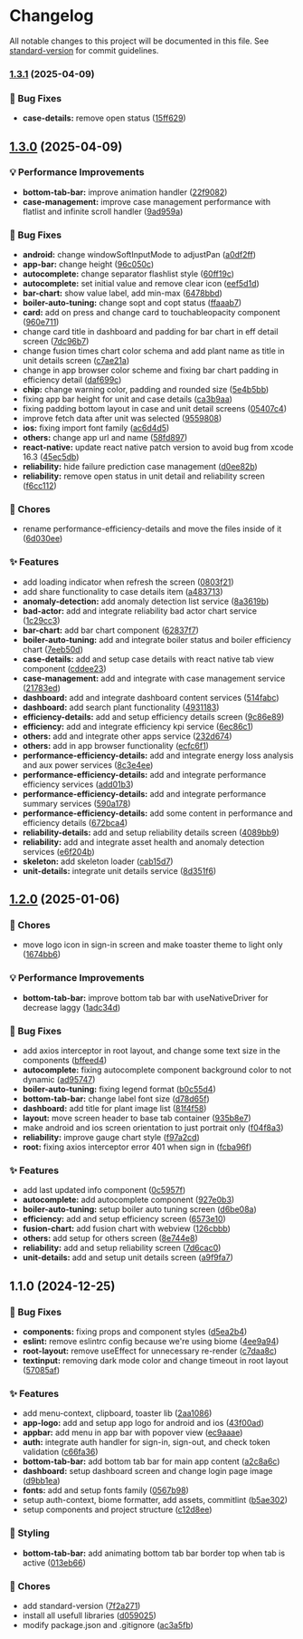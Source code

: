 # Changelog

All notable changes to this project will be documented in this file. See [standard-version](https://github.com/conventional-changelog/standard-version) for commit guidelines.

### [1.3.1](https://github.com/badawi1713/soket-mobile/compare/v1.3.0...v1.3.1) (2025-04-09)


### 🐛 Bug Fixes

* **case-details:** remove open status ([15ff629](https://github.com/badawi1713/soket-mobile/commit/15ff629c4a863d320a18e23a8b3b7911afac59fd))

## [1.3.0](https://github.com/badawi1713/soket-mobile/compare/v1.2.0...v1.3.0) (2025-04-09)


### 💡 Performance Improvements

* **bottom-tab-bar:** improve animation handler ([22f9082](https://github.com/badawi1713/soket-mobile/commit/22f90828b0df430d79bad136acb67b2f59bfc355))
* **case-management:** improve case management performance with flatlist and infinite scroll handler ([9ad959a](https://github.com/badawi1713/soket-mobile/commit/9ad959a33dc4c077ea7168ebfe2f31a59b66ad7d))


### 🐛 Bug Fixes

* **android:** change windowSoftInputMode to adjustPan ([a0df2ff](https://github.com/badawi1713/soket-mobile/commit/a0df2ff34ecd300695cffe2623a10a2bedaae6a3))
* **app-bar:** change height ([96c050c](https://github.com/badawi1713/soket-mobile/commit/96c050ca7b12e56277a1155b800c0446750ecbc7))
* **autocomplete:** change separator flashlist style ([60ff19c](https://github.com/badawi1713/soket-mobile/commit/60ff19cfe0132637d90b38c9fa2f7af939bc5fa1))
* **autocomplete:** set initial value and remove clear icon ([eef5d1d](https://github.com/badawi1713/soket-mobile/commit/eef5d1d23ef9ebf8bfc0f44b031b17c4889feb79))
* **bar-chart:** show value label, add min-max ([6478bbd](https://github.com/badawi1713/soket-mobile/commit/6478bbd3ff2df5659d7df840256533b584882b0c))
* **boiler-auto-tuning:** change sopt and copt status ([ffaaab7](https://github.com/badawi1713/soket-mobile/commit/ffaaab7110c75ced874b379fd3d28842c2814824))
* **card:** add on press and change card to touchableopacity component ([960e711](https://github.com/badawi1713/soket-mobile/commit/960e71122337cbf1a2d80daefb204b975359f027))
* change card title in dashboard and padding for bar chart in eff detail screen ([7dc96b7](https://github.com/badawi1713/soket-mobile/commit/7dc96b70b561ebfaf9c23d8297e3b0557df5edee))
* change fusion times chart color schema and add plant name as title in unit details screen ([c7ae21a](https://github.com/badawi1713/soket-mobile/commit/c7ae21a908648dd0d800c5d366e257fdbad89144))
* change in app browser color scheme and fixing bar chart padding in efficiency detail ([daf699c](https://github.com/badawi1713/soket-mobile/commit/daf699c2a6366240a70d0fbdae5cafc1d04140a7))
* **chip:** change warning color, padding and rounded size ([5e4b5bb](https://github.com/badawi1713/soket-mobile/commit/5e4b5bb7395219601776f90fa4f684f2e3668a36))
* fixing app bar height for unit and case details ([ca3b9aa](https://github.com/badawi1713/soket-mobile/commit/ca3b9aaab99f4d9c23798e55abffe67a7ec41c28))
* fixing padding bottom layout in case and unit detail screens ([05407c4](https://github.com/badawi1713/soket-mobile/commit/05407c417cc04db4ef76b211e355f928dda1779f))
* improve fetch data after unit was selected ([9559808](https://github.com/badawi1713/soket-mobile/commit/9559808b166cd32903a48f36a07ce8d21f085ad8))
* **ios:** fixing import font family ([ac6d4d5](https://github.com/badawi1713/soket-mobile/commit/ac6d4d59e1a7646d9f673c2c971b1ee6fe47374f))
* **others:** change app url and name ([58fd897](https://github.com/badawi1713/soket-mobile/commit/58fd89772af841c4bc5ff904ffaa41e593931ca0))
* **react-native:** update react native patch version to avoid bug from xcode 16.3 ([45ec5db](https://github.com/badawi1713/soket-mobile/commit/45ec5db91a252ef708e53fdc7f2f96aacef6c865))
* **reliability:** hide failure prediction case management ([d0ee82b](https://github.com/badawi1713/soket-mobile/commit/d0ee82bf1ac4b949dfe853138331356ab21c60d9))
* **reliability:** remove open status in unit detail and reliability screen ([f6cc112](https://github.com/badawi1713/soket-mobile/commit/f6cc1123b8ff77369fdb1fbc3cd1069282521690))


### 🚚 Chores

* rename performance-efficiency-details and move the files inside of it ([6d030ee](https://github.com/badawi1713/soket-mobile/commit/6d030eedf9a7b553e7fb9be93866ffa4d21ba9d0))


### ✨ Features

* add loading indicator when refresh the screen ([0803f21](https://github.com/badawi1713/soket-mobile/commit/0803f21e837e2714fb19e718b51a62533dba46b7))
* add share functionality to case details item ([a483713](https://github.com/badawi1713/soket-mobile/commit/a483713043c3eae07e08ce487bd665c52dda400d))
* **anomaly-detection:** add anomaly detection list service ([8a3619b](https://github.com/badawi1713/soket-mobile/commit/8a3619b8422df88fafccab146b2369ccef711217))
* **bad-actor:** add and integrate reliability bad actor chart service ([1c29cc3](https://github.com/badawi1713/soket-mobile/commit/1c29cc32b119bf630ce613ad4513f712d378c432))
* **bar-chart:** add bar chart component ([62837f7](https://github.com/badawi1713/soket-mobile/commit/62837f7c158c6cf28b6c8cdd578aad5dfd92306a))
* **boiler-auto-tuning:** add and integrate boiler status and boiler efficiency chart ([7eeb50d](https://github.com/badawi1713/soket-mobile/commit/7eeb50dcb2fb954d8167647b3825af0c38f6064f))
* **case-details:** add and setup case details with react native tab view component ([cddee23](https://github.com/badawi1713/soket-mobile/commit/cddee23bb3f6b9976f362745558c2ac610490903))
* **case-management:** add and integrate with case management service ([21783ed](https://github.com/badawi1713/soket-mobile/commit/21783ed2bfc3faf61976c86e1032277f8d36a1c6))
* **dashboard:** add and integrate dashboard content services ([514fabc](https://github.com/badawi1713/soket-mobile/commit/514fabc77b71e519fd306a21bd0ffde60f98141a))
* **dashboard:** add search plant functionality ([4931183](https://github.com/badawi1713/soket-mobile/commit/4931183064618017c24037d2df6498461fa4a20f))
* **efficiency-details:** add and setup efficiency details screen ([9c86e89](https://github.com/badawi1713/soket-mobile/commit/9c86e895ee28fd82e68371316b672cebfc136057))
* **efficiency:** add and integrate efficiency kpi service ([6ec86c1](https://github.com/badawi1713/soket-mobile/commit/6ec86c19b52181b05fcd385027b86e300300d6d8))
* **others:** add and integrate other apps service ([232d674](https://github.com/badawi1713/soket-mobile/commit/232d674df79c9fb162bd83d5893791ea58e1f417))
* **others:** add in app browser functionality ([ecfc6f1](https://github.com/badawi1713/soket-mobile/commit/ecfc6f125ee9d87a866ef9116eee872a8deab6e2))
* **performance-efficiency-details:** add and integrate energy loss analysis and aux power services ([8c3e4ee](https://github.com/badawi1713/soket-mobile/commit/8c3e4eece5691efc45ceb2942910327ddbdee745))
* **performance-efficiency-details:** add and integrate performance efficiency services ([add01b3](https://github.com/badawi1713/soket-mobile/commit/add01b3c1f670883933f422b57f2cfb255d35ae9))
* **performance-efficiency-details:** add and integrate performance summary services ([590a178](https://github.com/badawi1713/soket-mobile/commit/590a178359827bd6187acef4ae0014b95c812eb6))
* **performance-efficiency-details:** add some content in performance and efficiency details ([672bca4](https://github.com/badawi1713/soket-mobile/commit/672bca4f598d63f058485294de76a510a5f94ed9))
* **reliability-details:** add and setup reliability details screen ([4089bb9](https://github.com/badawi1713/soket-mobile/commit/4089bb9af62f7f5457d7cc7330fd7acde7eb602d))
* **reliability:** add and integrate asset health and anomaly detection services ([e6f204b](https://github.com/badawi1713/soket-mobile/commit/e6f204b214eb3f50f423ed79746e7ba6fcba0e5c))
* **skeleton:** add skeleton loader ([cab15d7](https://github.com/badawi1713/soket-mobile/commit/cab15d770a4489c59dd33757eb25032d7eeb4738))
* **unit-details:** integrate unit details service ([8d351f6](https://github.com/badawi1713/soket-mobile/commit/8d351f6e22233e54d047cfeceee0fa4a17e00447))

## [1.2.0](https://github.com/badawi1713/soket-mobile/compare/v1.1.0...v1.2.0) (2025-01-06)


### 🚚 Chores

* move logo icon in sign-in screen and make toaster theme to light only ([1674bb6](https://github.com/badawi1713/soket-mobile/commit/1674bb652ff97245eddf6ccc0de8c8fff6bfd7f9))


### 💡 Performance Improvements

* **bottom-tab-bar:** improve bottom tab bar with useNativeDriver for decrease laggy ([1adc34d](https://github.com/badawi1713/soket-mobile/commit/1adc34daa051072765ffddaef5b333c3b824e997))


### 🐛 Bug Fixes

* add axios interceptor in root layout, and change some text size in the components ([bffeed4](https://github.com/badawi1713/soket-mobile/commit/bffeed4a6d23d405005b50f3c7ac41e11a6ef75f))
* **autocomplete:** fixing autocomplete component background color to not dynamic ([ad95747](https://github.com/badawi1713/soket-mobile/commit/ad957473854017f10a7cb395da7950a3aa8c157f))
* **boiler-auto-tuning:** fixing legend format ([b0c55d4](https://github.com/badawi1713/soket-mobile/commit/b0c55d4d624f7e4c0689f8431cd7e805c44d6047))
* **bottom-tab-bar:** change label font size ([d78d65f](https://github.com/badawi1713/soket-mobile/commit/d78d65f75f49d35780bc94feaf248a6406d8c1c1))
* **dashboard:** add title for plant image list ([81f4f58](https://github.com/badawi1713/soket-mobile/commit/81f4f58c4504a509aafb52c4c5970e7e83d93152))
* **layout:** move screen header to base tab container ([935b8e7](https://github.com/badawi1713/soket-mobile/commit/935b8e70cfb11bd7cb8260de639b0b6be813d8e6))
* make android and ios screen orientation to just portrait only ([f04f8a3](https://github.com/badawi1713/soket-mobile/commit/f04f8a36ac1448eb298276678598f5c67232a0c5))
* **reliability:** improve gauge chart style ([f97a2cd](https://github.com/badawi1713/soket-mobile/commit/f97a2cdc0854b3d954cc383d584319e2846180b3))
* **root:** fixing axios interceptor error 401 when sign in ([fcba96f](https://github.com/badawi1713/soket-mobile/commit/fcba96f5d0d29f536a25b02f21e99b6f039ff37b))


### ✨ Features

* add last updated info component ([0c5957f](https://github.com/badawi1713/soket-mobile/commit/0c5957f055ba71effc5817954e97100cf4d69314))
* **autocomplete:** add autocomplete component ([927e0b3](https://github.com/badawi1713/soket-mobile/commit/927e0b33cf8058548bfcb16814600ed30b783ed1))
* **boiler-auto-tuning:** setup boiler auto tuning screen ([d6be08a](https://github.com/badawi1713/soket-mobile/commit/d6be08a87342bf7df87a278eedd8fc41f824eb38))
* **efficiency:** add and setup efficiency screen ([6573e10](https://github.com/badawi1713/soket-mobile/commit/6573e105fddf13ae5a7c8958fa3d1b266ac17cca))
* **fusion-chart:** add fusion chart with webview ([126cbbb](https://github.com/badawi1713/soket-mobile/commit/126cbbbea6190a5d9e99de056cf3d475b6af18fa))
* **others:** add setup for others screen ([8e744e8](https://github.com/badawi1713/soket-mobile/commit/8e744e87c79baaec94bcb04996e80ef01c909efa))
* **reliability:** add and setup reliability screen ([7d6cac0](https://github.com/badawi1713/soket-mobile/commit/7d6cac0cbb2f0ff2dc8a1d25e580ea12001c5b5f))
* **unit-details:** add and setup unit details screen ([a9f9fa7](https://github.com/badawi1713/soket-mobile/commit/a9f9fa7ae604ed46880fe2d3ec67a30f5d1ddaeb))

## 1.1.0 (2024-12-25)


### 🐛 Bug Fixes

* **components:** fixing props and component styles ([d5ea2b4](https://github.com/badawi1713/soket-mobile/commit/d5ea2b4e5309c73216e7f70525ae4ec7cd22dc3b))
* **eslint:** remove eslintrc config because we're using biome ([4ee9a94](https://github.com/badawi1713/soket-mobile/commit/4ee9a9402b3355536c91fdd1536303b83413f0ea))
* **root-layout:** remove useEffect for unnecessary re-render ([c7daa8c](https://github.com/badawi1713/soket-mobile/commit/c7daa8c9a2352fe9f5f61d4f0086c16125f0fc0c))
* **textinput:** removing dark mode color and change timeout in root layout ([57085af](https://github.com/badawi1713/soket-mobile/commit/57085afa14cf64793896f3ff769c6503125229a3))


### ✨ Features

* add menu-context, clipboard, toaster lib ([2aa1086](https://github.com/badawi1713/soket-mobile/commit/2aa10867ce5f66f3d9e949834fd14050907ae49e))
* **app-logo:** add and setup app logo for android and ios ([43f00ad](https://github.com/badawi1713/soket-mobile/commit/43f00ad7fdeb6fc14c6852711d4bdc122b2f0a2a))
* **appbar:** add menu in app bar with popover view ([ec9aaae](https://github.com/badawi1713/soket-mobile/commit/ec9aaae28375949b193e15ca7d84bdc1a4d1075e))
* **auth:** integrate auth handler for sign-in, sign-out, and check token validation ([c66fa36](https://github.com/badawi1713/soket-mobile/commit/c66fa3697791979229303b690045e4d1551aab2d))
* **bottom-tab-bar:** add bottom tab bar for main app content ([a2c8a6c](https://github.com/badawi1713/soket-mobile/commit/a2c8a6c44136e13c9c25577464b5450b92e92cff))
* **dashboard:** setup dashboard screen and change login page image ([d9bb1ea](https://github.com/badawi1713/soket-mobile/commit/d9bb1eaf45167a556ec6922dae243981742aa17a))
* **fonts:** add and setup fonts family ([0567b98](https://github.com/badawi1713/soket-mobile/commit/0567b98badd1471f3e3451d41dd311ab33c4ba3d))
* setup auth-context, biome formatter, add assets, commitlint ([b5ae302](https://github.com/badawi1713/soket-mobile/commit/b5ae302e0174eac143ae56b35b086ab3cc6cd9aa))
* setup components and project structure ([c12d8ee](https://github.com/badawi1713/soket-mobile/commit/c12d8ee2e2948448e0fdb3f3b77f783ecdce79ec))


### 🎨 Styling

* **bottom-tab-bar:** add animating bottom tab bar border top when tab is active ([013eb66](https://github.com/badawi1713/soket-mobile/commit/013eb661a6def40e91bda81ee8a98c4b849530f6))


### 🚚 Chores

* add standard-version ([7f2a271](https://github.com/badawi1713/soket-mobile/commit/7f2a27128b356b65117fd06fb21a6108822a79d7))
* install all usefull libraries ([d059025](https://github.com/badawi1713/soket-mobile/commit/d05902505c76a37c5ed68f622e4f9800fa6396bf))
* modify package.json and .gitignore ([ac3a5fb](https://github.com/badawi1713/soket-mobile/commit/ac3a5fb9474398b6341c0fb6f15035961bf1b5e2))
